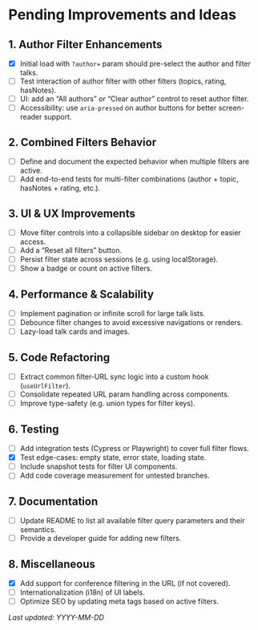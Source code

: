 <!--
This document lists pending improvements and ideas for the Picks site.
Feel free to add or remove entries as the project evolves.
-->
# Pending Improvements and Ideas

## 1. Author Filter Enhancements
- [x] Initial load with `?author=` param should pre-select the author and filter talks.
- [ ] Test interaction of author filter with other filters (topics, rating, hasNotes).
- [ ] UI: add an “All authors” or “Clear author” control to reset author filter.
- [ ] Accessibility: use `aria-pressed` on author buttons for better screen-reader support.

## 2. Combined Filters Behavior
- [ ] Define and document the expected behavior when multiple filters are active.
- [ ] Add end-to-end tests for multi-filter combinations (author + topic, hasNotes + rating, etc.).

## 3. UI & UX Improvements
- [ ] Move filter controls into a collapsible sidebar on desktop for easier access.
- [ ] Add a “Reset all filters” button.
- [ ] Persist filter state across sessions (e.g. using localStorage).
- [ ] Show a badge or count on active filters.

## 4. Performance & Scalability
- [ ] Implement pagination or infinite scroll for large talk lists.
- [ ] Debounce filter changes to avoid excessive navigations or renders.
- [ ] Lazy-load talk cards and images.

## 5. Code Refactoring
- [ ] Extract common filter-URL sync logic into a custom hook (`useUrlFilter`).
- [ ] Consolidate repeated URL param handling across components.
- [ ] Improve type-safety (e.g. union types for filter keys).

## 6. Testing
- [ ] Add integration tests (Cypress or Playwright) to cover full filter flows.
- [x] Test edge-cases: empty state, error state, loading state.
- [ ] Include snapshot tests for filter UI components.
- [ ] Add code coverage measurement for untested branches.

## 7. Documentation
- [ ] Update README to list all available filter query parameters and their semantics.
- [ ] Provide a developer guide for adding new filters.

## 8. Miscellaneous
- [x] Add support for conference filtering in the URL (if not covered).
- [ ] Internationalization (i18n) of UI labels.
- [ ] Optimize SEO by updating meta tags based on active filters.

*Last updated: YYYY-MM-DD*
